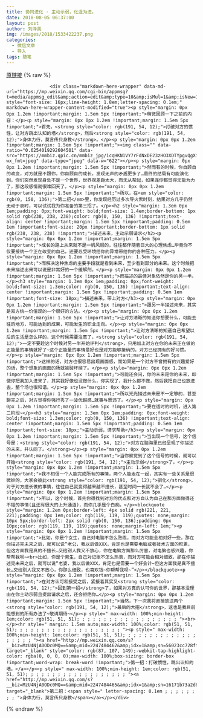 ```yaml
---
title: 协同进化 · 主动示弱，化退为进。
date: 2018-08-05 06:37:00
layout: post
author: 刘泽美
img: /images/2018/1533422237.png
categories:
  - 微信文章
  - 导入
tags: 随笔
---
```


[原链接](http://mp.weixin.qq.com/s?__biz=MzU4NjA0ODc0MQ==&amp;mid=2247484471&amp;idx=1&amp;sn=f794a57121b447c3916b3353c5b67264&amp;chksm=fd8071bdcaf7f8ab6d5ac967cdb69f6434f5139cea44bacd67f9d0bff1e6aed5bed9cdd07472&amp;scene=27#wechat_redirect)
{% raw %}

                    

                    
                    
                    
                    <div class="markdown-here-wrapper" data-md-url="https://mp.weixin.qq.com/cgi-bin/appmsg?t=media/appmsg_edit&amp;action=edit&amp;type=10&amp;isMul=1&amp;isNew=1&amp;lang=zh_CN&amp;token=1482925452" style="font-size: 16px;line-height: 1.8em;letter-spacing: 0.1em;" markdown-here-wrapper-content-modified="true"><p style="margin: 0px 0px 1.2em !important;margin: 1.5em 5px !important;">稍微回顾一下之前的内容：</p><p style="margin: 0px 0px 1.2em !important;margin: 1.5em 5px !important;">首先，<strong style="color: rgb(191, 54, 12);">打破对方的惯性，让对方跳出认知的墙</strong>，然后<strong style="color: rgb(191, 54, 12);">身体力行，莫言传只身教</strong>。</p><p style="margin: 0px 0px 1.2em !important;margin: 1.5em 5px !important;"><img class="" data-ratio="0.6254019292604501" data-src="https://mmbiz.qpic.cn/mmbiz_jpg/icqHKN1VY7rFdNxDE23zHO3XDTYpgvQgXibp0ZURAvw41EWv2u8rKGfNpCwaP3rUWcIDP6icg0QaVicvjWQicREx6iaQ/640?wx_fmt=jpeg" data-type="jpeg" data-w="622"></p><p style="margin: 0px 0px 1.2em !important;margin: 1.5em 5px !important;">然而有的时候，你自顾自的改变，对方就是不跟你，你自顾自的成长，发现无声的矛盾更多了…最终的结局有可能演化到，你们突然发现身处不是一个世界，世界观差距太大，而无从帮起，如果连你都觉得无能为力了，那这段感情就很难回天了。</p><p style="margin: 0px 0px 1.2em !important;margin: 1.5em 5px !important;">所以，在<em style="color: rgb(0, 150, 136);">第二招</em>里，你发现经历过多次导火索时刻，结果对方几乎仍然无动于衷时，可以试试我为你准备的第三招了。</p><h2 style="margin: 1.3em 0px 1em;padding: 0px;font-weight: bold;font-size: 1.4em;border-bottom: 1px solid rgb(238, 238, 238);color: rgb(0, 150, 136) !important;text-align: center !important;margin: 1.5em 5px !important;padding: 0.5em 1em !important;font-size: 20px !important;border-bottom: 1px solid rgb(238, 238, 238) !important;">描述未来，主动示弱请求</h2><p style="margin: 0px 0px 1.2em !important;margin: 1.5em 5px !important;">成长的路上从来就不是一帆风顺的，往往都伴随着巨大的心理焦虑…毕竟你不仅要接纳一个正在改变的自己，还要忍受环境给你的异常带给你的各种压力。</p><p style="margin: 0px 0px 1.2em !important;margin: 1.5em 5px !important;">而解决这种焦虑的主要手段就是看到未来，至少看到部分的未来。这个时候把未来描述出来可以说是非常好的一个缓解剂。</p><p style="margin: 0px 0px 1.2em !important;margin: 1.5em 5px !important;">而描述的最佳对象依然是你的另一半。</p><h3 style="margin: 1.3em 0px 1em;padding: 0px;font-weight: bold;font-size: 1.3em;color: rgb(0, 150, 136) !important;text-align: center !important;margin: 1.5em 5px !important;padding: 0.5em 1em !important;font-size: 18px;">描述未来，带上对方</h3><p style="margin: 0px 0px 1.2em !important;margin: 1.5em 5px !important;">跟另一半描述未来，其实是双方统一价值观的一个很好的方法。</p><p style="margin: 0px 0px 1.2em !important;margin: 1.5em 5px !important;">让对方清晰的知道你想要什么，可能去往的地方，可能达到的成果，可能发生的职业走向。</p><p style="margin: 0px 0px 1.2em !important;margin: 1.5em 5px !important;">让对方清晰的知道自己希望以后的生活是怎么样的，这个时候需要注意了，<strong style="color: rgb(191, 54, 12);">一定不要趁这个时候对另一半开始评判</strong>，只用加上对方在你的未来正在做的正能量的事情就好了~这个正能量的事情最好也是对方能够接纳的，对方已经拥有的好习惯。</p><p style="margin: 0px 0px 1.2em !important;margin: 1.5em 5px !important;">这样的话，对方也很容易出现画面感，而如果是一个对方不曾拥有的兴趣爱好的话，整个想象的画面的场就被破坏掉了。</p><p style="margin: 0px 0px 1.2em !important;margin: 1.5em 5px !important;">可能还会问，你的未来是你的未来，即使你把我加入进来了，其实我好像也没做什么，你实现了，我什么都不做，然后我把自己也放进去，整个场也很和谐。</p><p style="margin: 0px 0px 1.2em !important;margin: 1.5em 5px !important;">所以光光描述未来是不一定够的，甚至聊完之后，对方觉得你强行秀了一波优越感…就事与愿违了。</p><p style="margin: 0px 0px 1.2em !important;margin: 1.5em 5px !important;">要在适时的时机，进入第二阶段~</p><h3 style="margin: 1.3em 0px 1em;padding: 0px;font-weight: bold;font-size: 1.3em;color: rgb(0, 150, 136) !important;text-align: center !important;margin: 1.5em 5px !important;padding: 0.5em 1em !important;font-size: 18px;">主动示弱，请求帮助</h3><p style="margin: 0px 0px 1.2em !important;margin: 1.5em 5px !important;">当出现一个信号，这个信号是：<strong style="color: rgb(191, 54, 12);">对方在脑海里已经呈现了你描述的未来，并认同了。</strong></p><p style="margin: 0px 0px 1.2em !important;margin: 1.5em 5px !important;">当你察觉到了这个信号的时候，就可以开始<strong style="color: rgb(191, 54, 12);">主动示弱</strong>了。</p><p style="margin: 0px 0px 1.2em !important;margin: 1.5em 5px !important;">我不相信一个人能完成所有的事情，两个人能走在一起，其实有一些关系是很微妙的，大家会彼此<strong style="color: rgb(191, 54, 12);">驯化</strong>，对于对方擅长做的事情，往往自己就变得越来越不擅长，甚至时间一长就不会了…</p><p style="margin: 0px 0px 1.2em !important;margin: 1.5em 5px !important;">所以，这个时候，首先你得找到对方的优点和对方自认为自己在那方面做得还不错的事情(且还有很大的上升通道)，而你几乎是个白痴。</p><blockquote style="margin: 1.2em 0px;border-left: 4px solid rgb(221, 221, 221);padding: 0px 1em;color: rgb(119, 119, 119);quotes: none;margin: 10px 5px;border-left: 2px solid rgb(0, 150, 136);padding: 0px 10px;color: rgb(119, 119, 119);quotes: none;margin-left: 1em;"><p style="margin: 0px 0px 1.2em !important;margin: 1.5em 5px !important;">比如，你是个女生，自己对电脑不怎么熟练，而对方可能会相对好一些，那在你描述完未来之后，就可以说“老公，我以后做XXX，肯定也是需要电脑或者技术方面的积累，但这方面我是真的不擅长…交给别人我又不放心，你在电脑方面那么厉害，对电脑也感兴趣，你帮帮我呗~<br>比如，你是个男生，自己对记账不怎么热衷，而对方可能会相对细致，那在你描述完未来之后，就可以说“老婆，我以后做XXX，肯定也是需要一个好会计~但这方面我是真不擅长…交给别人我又不放心，你那么细致，也喜欢钱~你帮帮我呗~”</p></blockquote><p style="margin: 0px 0px 1.2em !important;margin: 1.5em 5px !important;">在对方认可和接受之后，紧接着其实又<strong style="color: rgb(191, 54, 12);">回到第一招</strong>了，如果对方真的认可你的世界，那基本没理由在你主动示弱且提出请求之后，还会拒绝你…</p><p style="margin: 0px 0px 1.2em !important;margin: 1.5em 5px !important;">当然，下一次我将直接放送两个<strong style="color: rgb(191, 54, 12);">最后的大招</strong>，这也是我目前能想到的所有办法了~敬请期待~</p><p style=" max-width: 100%;min-height: 1em;color: rgb(51, 51, 51); ; ; ; ; ; ; ; ; ; ; ; ; ; ; ; ; ; ; "><br></p><hr style=" margin: 1.5em auto;max-width: 100%;color: rgb(51, 51, 51); ; ; ; ; ; ; ; ; ; ; ; ; ; ; ; ; ; ; ; "><p style=" max-width: 100%;min-height: 1em;color: rgb(51, 51, 51); ; ; ; ; ; ; ; ; ; ; ; ; ; ; ; ; ; ; "><a href="http://mp.weixin.qq.com/s?__biz=MzU4NjA0ODc0MQ==&amp;mid=2247484462&amp;idx=1&amp;sn=56023cc728ff2f3daaf99cd97d1e56a2&amp;chksm=fd8071a4caf7f8b2a2dc298c6b2fac80a237cbeef434d2b292ead109d40777086e7e6a0f48ff&amp;scene=21#wechat_redirect" target="_blank" style="color: rgb(87, 107, 149);-webkit-tap-highlight-color: rgba(0, 0, 0, 0);max-width: 100%;box-sizing: border-box !important;word-wrap: break-word !important;">第一招：打破惯性，跳出认知的墙。</a></p><p style=" max-width: 100%;min-height: 1em;color: rgb(51, 51, 51); ; ; ; ; ; ; ; ; ; ; ; ; ; ; ; ; ; ; "><a href="http://mp.weixin.qq.com/s?__biz=MzU4NjA0ODc0MQ==&amp;mid=2247484465&amp;idx=1&amp;sn=16171b73a2d8b55ab40815e96c963f89&amp;chksm=fd8071bbcaf7f8ad4cbda6de94760450ad22c54d7f6eb1ddb6395b3c58542d0f83d5ec39576a&amp;scene=21#wechat_redirect" target="_blank">第二招：<span style=" letter-spacing: 0.1em ; ; ; ; ; ; ; ; ">身体力行，莫言传只身教</span></a></p></div>
                
{% endraw %}
